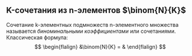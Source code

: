 ## K-сочетания из n-элементов $\binom{N}{K}$
Сочетание k-элементных подмножеств n-элементного множества называется *биноминальными коэффициентами* или сочетаниями.
Классическая формула:
$$
\begin{flalign}
&\binom{N}{K} = & 
\end{flalign}
$$
